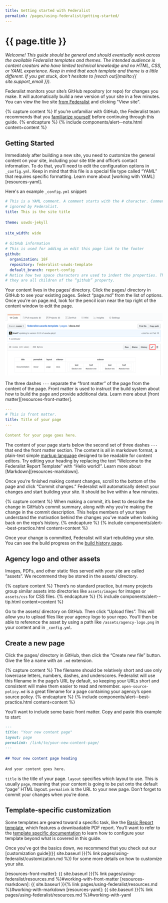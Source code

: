 ```yaml
---
title: Getting started with Federalist
permalink: /pages/using-federalist/getting-started/
---
```

# {{ page.title }}


_Welcome! This guide should be general and should eventually work across the
available Federalist templates and themes. The intended audience is content
creators who have limited technical knowledge and no HTML, CSS, or YAML
experience. Keep in mind that each template and theme is a little different. If
you get stuck, don't hesitate to [reach out](mailto:{{ site.support_email }})._

Federalist monitors your site’s GitHub repository (or repo) for changes you
make. It will automatically build a new version of your site in a few minutes.
You can view the live site [from Federalist][federalist-sites] and clicking
"View site".

{% capture content %}
If you’re unfamiliar with GitHub, the Federalist team recommends that you
[familiarize
yourself](https://federalist-docs.18f.gov/pages/using-federalist/instructional-demos/#introduction-to-github-for-newcomers)
before continuing through this guide.
{% endcapture %}
{% include components/alert--note.html content=content %}


## Getting Started

Immediately after building a new site, you need to customize the general content
on your site, including your site title and office’s contact information. To do
that, you’ll need to edit the configuration options in `_config.yml`. Keep in
mind that this file is a special file type called “YAML” that requires specific
formatting. Learn more about [working with YAML][resources-yaml].

Here's an example `_config.yml` snippet:

```yaml
# This is a YAML comment. A comment starts with the # character. Comments are
# ignored by Federalist.
title: This is the site title

theme: uswds-jekyll

site_width: wide

# GitHub information
# This is used for adding an edit this page link to the footer
github:
  organization: 18F
  repository: federalist-uswds-template
  default_branch: report-config
# Notice how two space characters are used to indent the properties. This means
# they are all children of the “github” property.
```

Your content lives in the pages/ directory. Click the pages/ directory in
GitHub to see your existing pages. Select “page.md” from the list of options.
Once you’re on page.md, look for the pencil icon near the top right of the
content window to edit the page.

![Screenshot showing a site page on GitHub and the edit page pencil icon](assets/images/getting-started--edit-page-pencil-icon.png)

The three dashes `---` separate the “front matter” of the page from the content
of the page. Front matter is used to instruct the build system about how to
build the page and provide additional data. Learn more about
[front matter][resources-front-matter].

```yaml
---
# This is front matter.
title: Title of your page
---

Content for your page goes here.
```

The content of your page starts below the second set of three dashes `---` that
end the front matter section. The content is all in markdown format,
a plain-text simple [markup language](https://en.wikipedia.org/wiki/Markup_language)
designed to be readable for content editors. Try editing your heading by
replacing the text “Welcome to the Federalist Report Template” with “Hello
world!”. Learn more about [Markdown][resources-markdown].

Once you’re finished making content changes, scroll to the bottom of the page
and click “Commit changes.” Federalist will automatically detect your changes
and start building your site. It should be live within a few minutes.

{% capture content %}
When making a commit, it’s best to describe the change in
GitHub’s commit summary, along with why you’re making the change in the commit
description. This helps members of your team understand the motivation behind
the changes you’ve made when looking back on the repo’s history.
{% endcapture %}
{% include components/alert--best-practice.html content=content %}

Once your change is committed, Federalist will start rebuilding your site. You
can see the build progress on the [build history page][federalist-sites].<!--
TODO link to this site’s build history page. -->


## Agency logo and other assets

Images, PDFs, and other static files served with your site are called “assets”.
We recommend they be stored in the assets/ directory.

{% capture content %}
There’s no standard practice, but many projects group similar assets into
directories like `assets/images` for images or `assets/css` for CSS files.
{% endcapture %}
{% include components/alert--tip.html content=content %}

Go to the assets/ directory on GitHub. Then click “Upload files”. This will
allow you to upload files like your agency logo to your repo. You’ll then be
able to reference the asset by using a path like `/assets/agency-logo.png` in
your content and in `_config.yml`.


## Create a new page

Click the pages/ directory in GitHub, then click the “Create new file” button.
Give the file a name with an `.md` extension.

{% capture content %}
The filename should be relatively short and use only lowercase
letters, numbers, dashes, and underscores. Federalist will use this filename in
the page’s URL by default, so keeping your URLs short and consistent will make
them easier to read and remember. `open-source-policy.md` is a great filename
for a page containing your agency’s open source policy.
{% endcapture %}
{% include components/alert--best-practice.html content=content %}

You’ll want to include some basic front matter. Copy and paste this example to
start:

```markdown
---
title: "Your new content page"
layout: page
permalink: /link/to/your-new-content-page/
---

## Your new content page heading

And your content goes here.
```

`title` is the title of your page. `layout` specifies which layout to use. This
is usually `page`, meaning that your content is going to be put onto the default
“page” HTML layout. `permalink` is the URL to your new page. Don’t forget to
commit your changes when you’re done.


## Template-specific customization

Some templates are geared toward a specific task, like the [Basic Report
template](https://federalist-docs.18f.gov/pages/using-federalist/templates/basic-report/),
which features a downloadable PDF report. You’ll want to refer to the [template
specific documentation](https://federalist-docs.18f.gov/pages/using-federalist/templates/)
to learn how to configure your template beyond what is covered in this guide.

Once you've got the basics down, we recommend that you check out our [customization
guide]({{ site.baseurl }}{% link pages/using-federalist/customization.md %}) for
some more details on how to customize your site.


[Federalist]: https://federalist.18f.gov/
[federalist-sites]: https://federalist.18f.gov/sites
[resources-front-matter]: {{ site.baseurl }}{% link pages/using-federalist/resources.md %}#working-with-front-matter
[resources-markdown]: {{ site.baseurl }}{% link pages/using-federalist/resources.md %}#working-with-markdown
[resources-yaml]: {{ site.baseurl }}{% link pages/using-federalist/resources.md %}#working-with-yaml
